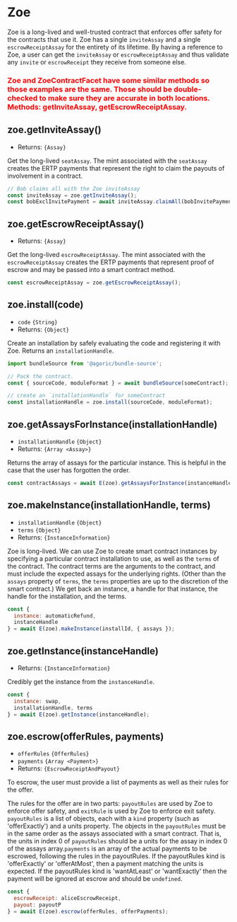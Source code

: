 # Zoe

Zoe is a long-lived and well-trusted contract that enforces offer safety for the contracts that use it. Zoe has a single `inviteAssay` and a single `escrowReceiptAssay` for the entirety of its lifetime. By having a reference to Zoe, a user can get the `inviteAssay` or `escrowReceiptAssay` and thus validate any `invite` or `escrowReceipt` they receive from someone else.

### <span style="color:red">Zoe and ZoeContractFacet have some similar methods so those examples are the same. Those should be double-checked to make sure they are accurate in both locations. Methods: getInviteAssay, getEscrowReceiptAssay.</span>


## zoe.getInviteAssay()
- Returns: `{Assay}`

Get the long-lived `seatAssay`. The mint associated with the `seatAssay` creates the ERTP payments that represent the right to claim the payouts of involvement in a contract.

```js
// Bob claims all with the Zoe inviteAssay
const inviteAssay = zoe.getInviteAssay();
const bobExclInvitePayment = await inviteAssay.claimAll(bobInvitePayment);
```

## zoe.getEscrowReceiptAssay()
- Returns: `{Assay}`

Get the long-lived `escrowReceiptAssay`. The mint associated with the `escrowReceiptAssay` creates the ERTP payments that represent proof of escrow and may be passed into a smart contract method.

```js
const escrowReceiptAssay = zoe.getEscrowReceiptAssay();
```

## zoe.install(code)
- `code` `{String}`
- Returns: `{Object}`

Create an installation by safely evaluating the code and registering it with Zoe. Returns an `installationHandle`.

```js
import bundleSource from '@agoric/bundle-source';

// Pack the contract.
const { sourceCode, moduleFormat } = await bundleSource(someContract);

// create an `installationHandle` for someContract
const installationHandle = zoe.install(sourceCode, moduleFormat);
```

## zoe.getAssaysForInstance(installationHandle)
- `installationHandle` `{Object}`
- Returns: `{Array <Assay>}`

Returns the array of assays for the particular instance. This is helpful in the case that the user has forgotten the order.

```js
const contractAssays = await E(zoe).getAssaysForInstance(instanceHandle);
```

## zoe.makeInstance(installationHandle, terms)
- `installationHandle` `{Object}`
- `terms` `{Object}`
- Returns: `{InstanceInformation}`

Zoe is long-lived. We can use Zoe to create smart contract instances by specifying a particular contract installation to use, as well as the `terms` of the contract. The contract terms are the arguments to the contract, and must include the expected assays for the underlying rights. (Other than the `assays` property of `terms`, the `terms` properties are up to the discretion of the smart contract.) We get back an instance, a handle for that instance, the handle for the installation, and the terms.

```js
const {
  instance: automaticRefund,
  instanceHandle
} = await E(zoe).makeInstance(installId, { assays });
```

## zoe.getInstance(instanceHandle)
- Returns: `{InstanceInformation}`

Credibly get the instance from the `instanceHandle`.

```js
const {
  instance: swap,
  installationHandle, terms
} = await E(zoe).getInstance(instanceHandle);
```

## zoe.escrow(offerRules, payments)
- `offerRules` <router-link to="/zoe/api/structs.html#offerrules">`{OfferRules}`</router-link>
- `payments` `{Array <Payment>}`
- Returns: <router-link to="/zoe/api/structs.html#escrowreceiptandpayout">`{EscrowReceiptAndPayout}`</router-link>

To escrow, the user must provide a list of payments as well as their rules for the offer.

The rules for the offer are in two parts: `payoutRules` are used  by Zoe to enforce offer safety, and `exitRule` is used by Zoe  to enforce exit safety. `payoutRules` is a list of objects, each  with a `kind` property (such as 'offerExactly') and a units property. The objects in the `payoutRules` must be in the same order as the assays associated with a smart contract. That is, the units in index 0 of `payoutRules` should be a units for the assay in index 0 of the assays array.`payments` is an array of the actual payments to be escrowed, following the rules in the payoutRules. If the payoutRules kind is 'offerExactly' or 'offerAtMost', then a payment matching the units is expected. If the payoutRules kind is 'wantAtLeast' or 'wantExactly' then the payment will be ignored at escrow and should be `undefined`.

```js
const {
  escrowReceipt: aliceEscrowReceipt,
  payout: payoutP
} = await E(zoe).escrow(offerRules, offerPayments);
```